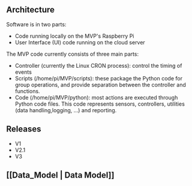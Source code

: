 ## Architecture
Software is in two parts:
* Code running locally on the MVP's Raspberry Pi
* User Interface (UI) code running on the cloud server

The MVP code currently consists of three main parts:
* Controller (currently the Linux CRON process): control the timing of events
* Scripts (/home/pi/MVP/scripts): these package the Python code for group operations, and provide separation between the controller and functions.
* Code (/home/pi/MVP/python): most actions are executed through Python code files.  This code represents sensors, controllers, utilities (data handling,logging, ...) and reporting.

## Releases
* V1
* V2.1
* V3

## [[Data_Model | Data Model]]